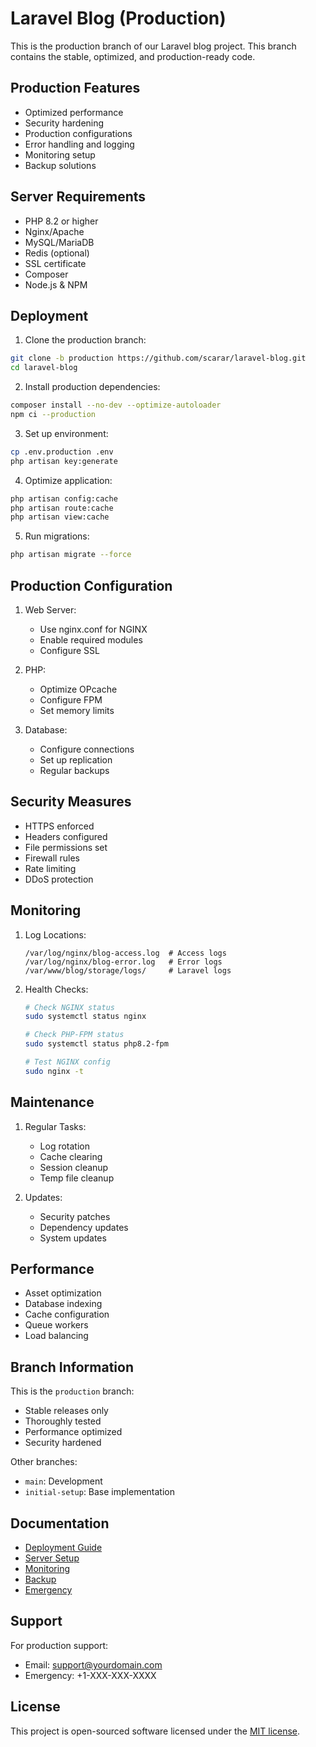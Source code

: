 # Laravel Blog (Production)

This is the production branch of our Laravel blog project. This branch contains the stable, optimized, and production-ready code.

## Production Features

- Optimized performance
- Security hardening
- Production configurations
- Error handling and logging
- Monitoring setup
- Backup solutions

## Server Requirements

- PHP 8.2 or higher
- Nginx/Apache
- MySQL/MariaDB
- Redis (optional)
- SSL certificate
- Composer
- Node.js & NPM

## Deployment

1. Clone the production branch:
```bash
git clone -b production https://github.com/scarar/laravel-blog.git
cd laravel-blog
```

2. Install production dependencies:
```bash
composer install --no-dev --optimize-autoloader
npm ci --production
```

3. Set up environment:
```bash
cp .env.production .env
php artisan key:generate
```

4. Optimize application:
```bash
php artisan config:cache
php artisan route:cache
php artisan view:cache
```

5. Run migrations:
```bash
php artisan migrate --force
```

## Production Configuration

1. Web Server:
   - Use nginx.conf for NGINX
   - Enable required modules
   - Configure SSL

2. PHP:
   - Optimize OPcache
   - Configure FPM
   - Set memory limits

3. Database:
   - Configure connections
   - Set up replication
   - Regular backups

## Security Measures

- HTTPS enforced
- Headers configured
- File permissions set
- Firewall rules
- Rate limiting
- DDoS protection

## Monitoring

1. Log Locations:
   ```
   /var/log/nginx/blog-access.log  # Access logs
   /var/log/nginx/blog-error.log   # Error logs
   /var/www/blog/storage/logs/     # Laravel logs
   ```

2. Health Checks:
   ```bash
   # Check NGINX status
   sudo systemctl status nginx

   # Check PHP-FPM status
   sudo systemctl status php8.2-fpm

   # Test NGINX config
   sudo nginx -t
   ```

## Maintenance

1. Regular Tasks:
   - Log rotation
   - Cache clearing
   - Session cleanup
   - Temp file cleanup

2. Updates:
   - Security patches
   - Dependency updates
   - System updates

## Performance

- Asset optimization
- Database indexing
- Cache configuration
- Queue workers
- Load balancing

## Branch Information

This is the `production` branch:
- Stable releases only
- Thoroughly tested
- Performance optimized
- Security hardened

Other branches:
- `main`: Development
- `initial-setup`: Base implementation

## Documentation

- [Deployment Guide](docs/deployment.md)
- [Server Setup](docs/server.md)
- [Monitoring](docs/monitoring.md)
- [Backup](docs/backup.md)
- [Emergency](docs/emergency.md)

## Support

For production support:
- Email: support@yourdomain.com
- Emergency: +1-XXX-XXX-XXXX

## License

This project is open-sourced software licensed under the [MIT license](LICENSE).
